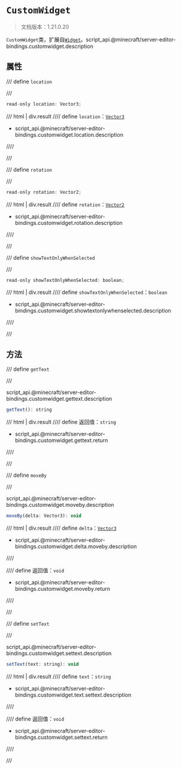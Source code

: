 # `CustomWidget`

> 文档版本：1.21.0.20

`CustomWidget`类，扩展自[`Widget`](./widget.md)。script_api.@minecraft/server-editor-bindings.customwidget.description

## 属性

/// define
`location`


///

```js
read-only location: Vector3;
```

/// html | div.result
//// define
`location`：[`Vector3`](../../server/beta/vector3.md)

- script_api.@minecraft/server-editor-bindings.customwidget.location.description


////

///


/// define
`rotation`


///

```js
read-only rotation: Vector2;
```

/// html | div.result
//// define
`rotation`：[`Vector2`](../../server/beta/vector2.md)

- script_api.@minecraft/server-editor-bindings.customwidget.rotation.description


////

///


/// define
`showTextOnlyWhenSelected`


///

```js
read-only showTextOnlyWhenSelected: boolean;
```

/// html | div.result
//// define
`showTextOnlyWhenSelected`：`boolean`

- script_api.@minecraft/server-editor-bindings.customwidget.showtextonlywhenselected.description


////

///


## 方法

/// define
`getText`


///

script_api.@minecraft/server-editor-bindings.customwidget.gettext.description

```js
getText(): string
```

/// html | div.result
//// define
返回值：`string`

- script_api.@minecraft/server-editor-bindings.customwidget.gettext.return


////

///


/// define
`moveBy`


///

script_api.@minecraft/server-editor-bindings.customwidget.moveby.description

```js
moveBy(delta: Vector3): void
```

/// html | div.result
//// define
`delta`：[`Vector3`](../../server/beta/vector3.md)

- script_api.@minecraft/server-editor-bindings.customwidget.delta.moveby.description


////

//// define
返回值：`void`

- script_api.@minecraft/server-editor-bindings.customwidget.moveby.return


////

///


/// define
`setText`


///

script_api.@minecraft/server-editor-bindings.customwidget.settext.description

```js
setText(text: string): void
```

/// html | div.result
//// define
`text`：`string`

- script_api.@minecraft/server-editor-bindings.customwidget.text.settext.description


////

//// define
返回值：`void`

- script_api.@minecraft/server-editor-bindings.customwidget.settext.return


////

///

